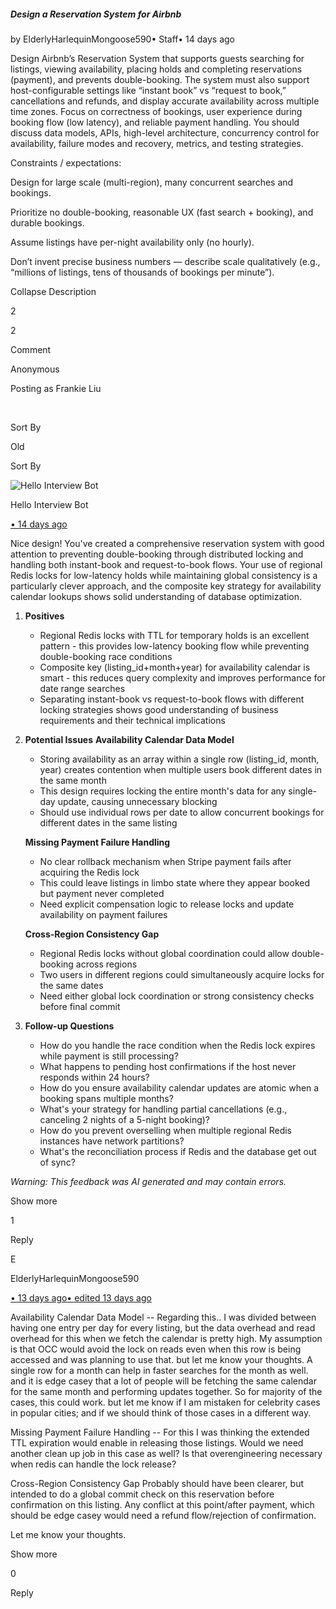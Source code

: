 ##### Design a Reservation System for Airbnb

by ElderlyHarlequinMongoose590• Staff• 14 days ago

Design Airbnb’s Reservation System that supports guests searching for listings, viewing availability, placing holds and completing reservations (payment), and prevents double-booking. The system must also support host-configurable settings like “instant book” vs “request to book,” cancellations and refunds, and display accurate availability across multiple time zones. Focus on correctness of bookings, user experience during booking flow (low latency), and reliable payment handling. You should discuss data models, APIs, high-level architecture, concurrency control for availability, failure modes and recovery, metrics, and testing strategies.

Constraints / expectations:

Design for large scale (multi-region), many concurrent searches and bookings.

Prioritize no double-booking, reasonable UX (fast search + booking), and durable bookings.

Assume listings have per-night availability only (no hourly).

Don’t invent precise business numbers — describe scale qualitatively (e.g., “millions of listings, tens of thousands of bookings per minute”).

Collapse Description

2

2

Comment

Anonymous

Posting as Frankie Liu

​

Sort By

Old

Sort By

![Hello Interview Bot](https://hellointerview-files.s3.us-west-2.amazonaws.com/public-media/hilogo.jpg)

Hello Interview Bot

[• 14 days ago](https://www.hellointerview.com/community/submissions/cme8o2kyv04nkad08u9elt589#comment-cme8o3c14002wad3adu27adg1)

Nice design! You've created a comprehensive reservation system with good attention to preventing double-booking through distributed locking and handling both instant-book and request-to-book flows. Your use of regional Redis locks for low-latency holds while maintaining global consistency is a particularly clever approach, and the composite key strategy for availability calendar lookups shows solid understanding of database optimization.

1.  **Positives**
    
    -   Regional Redis locks with TTL for temporary holds is an excellent pattern - this provides low-latency booking flow while preventing double-booking race conditions
    -   Composite key (listing\_id+month+year) for availability calendar is smart - this reduces query complexity and improves performance for date range searches
    -   Separating instant-book vs request-to-book flows with different locking strategies shows good understanding of business requirements and their technical implications
2.  **Potential Issues** **Availability Calendar Data Model**
    
    -   Storing availability as an array within a single row (listing\_id, month, year) creates contention when multiple users book different dates in the same month
    -   This design requires locking the entire month's data for any single-day update, causing unnecessary blocking
    -   Should use individual rows per date to allow concurrent bookings for different dates in the same listing
    
    **Missing Payment Failure Handling**
    
    -   No clear rollback mechanism when Stripe payment fails after acquiring the Redis lock
    -   This could leave listings in limbo state where they appear booked but payment never completed
    -   Need explicit compensation logic to release locks and update availability on payment failures
    
    **Cross-Region Consistency Gap**
    
    -   Regional Redis locks without global coordination could allow double-booking across regions
    -   Two users in different regions could simultaneously acquire locks for the same dates
    -   Need either global lock coordination or strong consistency checks before final commit
3.  **Follow-up Questions**
    
    -   How do you handle the race condition when the Redis lock expires while payment is still processing?
    -   What happens to pending host confirmations if the host never responds within 24 hours?
    -   How do you ensure availability calendar updates are atomic when a booking spans multiple months?
    -   What's your strategy for handling partial cancellations (e.g., canceling 2 nights of a 5-night booking)?
    -   How do you prevent overselling when multiple regional Redis instances have network partitions?
    -   What's the reconciliation process if Redis and the database get out of sync?

_Warning: This feedback was AI generated and may contain errors._

Show more

1

Reply

E

ElderlyHarlequinMongoose590

[• 13 days ago• edited 13 days ago](https://www.hellointerview.com/community/submissions/cme8o2kyv04nkad08u9elt589#comment-cme9fq23m082cad08vdtafogp)

Availability Calendar Data Model -- Regarding this.. I was divided between having one entry per day for every listing, but the data overhead and read overhead for this when we fetch the calendar is pretty high. My assumption is that OCC would avoid the lock on reads even when this row is being accessed and was planning to use that. but let me know your thoughts. A single row for a month can help in faster searches for the month as well. and it is edge casey that a lot of people will be fetching the same calendar for the same month and performing updates together. So for majority of the cases, this could work. but let me know if I am mistaken for celebrity cases in popular cities; and if we should think of those cases in a different way.

Missing Payment Failure Handling -- For this I was thinking the extended TTL expiration would enable in releasing those listings. Would we need another clean up job in this case as well? Is that overengineering necessary when redis can handle the lock release?

Cross-Region Consistency Gap Probably should have been clearer, but intended to do a global commit check on this reservation before confirmation on this listing. Any conflict at this point/after payment, which should be edge casey would need a refund flow/rejection of confirmation.

Let me know your thoughts.

Show more

0

Reply